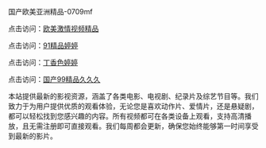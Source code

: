 国产欧美亚洲精品-0709mf

点击访问：<a href="https://heiliaowt0d7p.pages.dev">欧美激情视频精品</a>

点击访问：<a href="https://heiliaoga6s9v.pages.dev">91精品婷婷</a>

点击访问：<a href="https://heiliaoow5kzm.pages.dev">丁香色婷婷</a>

点击访问：<a href="https://heiliao2dmwwy.pages.dev">国产99精品久久久</a>

本站提供最新的影视资源，涵盖了各类电影、电视剧、纪录片及综艺节目等。我们致力于为用户提供优质的观看体验，无论您是喜欢动作片、爱情片，还是悬疑剧，都可以轻松找到您感兴趣的内容。所有视频都可在各类设备上观看，支持高清播放，且无需注册即可直接观看。我们每周都会更新，确保您始终能够第一时间享受到最新的影片。

<span style="display:none;">[Canonical link](https://github.com/et20250709 ）</span>
